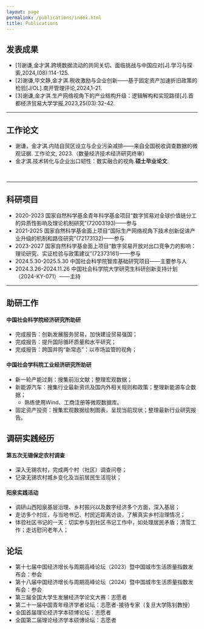 ```yaml
---
layout: page
permalink: /publications/index.html
title: Publications
---
```


## 发表成果

- [1]谢谦,金才淇.跨境数据流动的共同关切、面临挑战与中国应对[J].学习与探索,2024,(08):114-125.
- [2]谢谦,毕文静,金才淇.税收激励与企业创新——基于固定资产加速折旧政策的检验[J/OL].南开管理评论,2024,1-21.
- [3]谢谦,金才淇.生产网络视角下的产业结构升级：逻辑解构和实现路径[J].首都经济贸易大学学报,2023,25(03):32-42.
  <br>

---

## 工作论文

- 谢谦，金才淇.内陆自贸区设立与企业污染减排——来自全国税收调查数据的微观证据. 工作论文,
 2023.（数量经济技术经济研究终审）
- 金才淇.技术转化与企业出口韧性：数实融合的视角.**硕士毕业论文**.
<br>

---

## 科研项目

- 2020-2023 国家自然科学基金青年科学基金项目“数字贸易对全球价值链分工的异质性影响及理论机制研究”(72003193)——参与
- 2021-2025 国家自然科学基金面上项目“国际生产网络视角下技术创新促进产业升级的机制和路径研究”(72173132)——参与
- 2023-2027 国家自然科学基金面上项目“数字贸易开放对出口竞争力的影响：理论研究、实证检验与政策建议”(72373161)——参与
- 2024.5.30-2025.5.30 中国社会科学院智库基础研究项目——主要参与人
- 2024.3.26-2024.11.26 中国社会科学院大学研究生科研创新支持计划（2024-KY-071）——主持
  <br>

---

## 助研工作

#### 中国社会科学院经济研究所助研
- 完成报告：创新发展服务贸易，加快建设贸易强国；
- 完成报告：提升国际循环质量和水平研究；
- 完成报告：跨国并购“新常态”：以市场监管的视角；

#### 中国社会学科院工业经济研究所助研
- 新一轮产能过剩：搜集前沿文献；整理宏观数据；
- 新能源汽车：搜集行业最新资讯及国内外相关规则和政策；整理新能源车企数据；
  - 熟练使用Wind、工商注册等微观数据库。
- 固定资产投资：搜集宏观数据绘制图表，呈现当前现状；整理最新行业研究报告。
  <br>

## 调研实践经历
#### 第五次无锡保定农村调查
- 深入无锡农村，完成两个村（社区）调查问卷；
- 记录无锡农村城乡变化及当前居民生活现状；

#### 阳泉实践活动
- 调研山西阳泉基层治理、乡村振兴以及数字经济多个方面，深入基层；
- 走访多个村庄，与当地书记、村民近距离访谈，了解真实乡村治理情况；
- 体验社区书记的一天：切实参与到社区书记工作中，如处理居民矛盾；清雪工作；走访慰问老年人；
  <br>

## 论坛
- 第十七届中国经济增长与周期高峰论坛（2023）暨中国城市生活质量指数发布会：参会 
- 第十八届中国经济增长与周期高峰论坛（2024）暨中国城市生活质量指数发布会：参会 
- 第三届全国大学生发展经济学论文大赛：志愿者
- 第二十一届中国青年经济学者论坛：志愿者-接待专家（复旦大学陈钊教授）
- 全国首届理论经济学本硕博论坛：志愿者
- 全国第二届理论经济学本硕博论坛：志愿者
  <br>